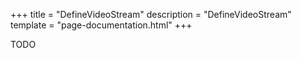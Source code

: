 +++
title = "DefineVideoStream"
description = "DefineVideoStream"
template = "page-documentation.html"
+++

TODO
